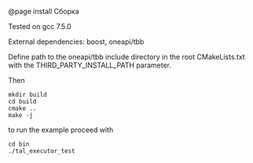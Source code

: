 @page install Сборка

Tested on gcc 7.5.0

External dependencies: boost, oneapi/tbb

Define path to the oneapi/tbb include directory in the root CMakeLists.txt with the THIRD_PARTY_INSTALL_PATH parameter.

Then
```
mkdir build
cd build
cmake ..
make -j
```

to run the example proceed with
```
cd bin
./tal_executor_test
```
